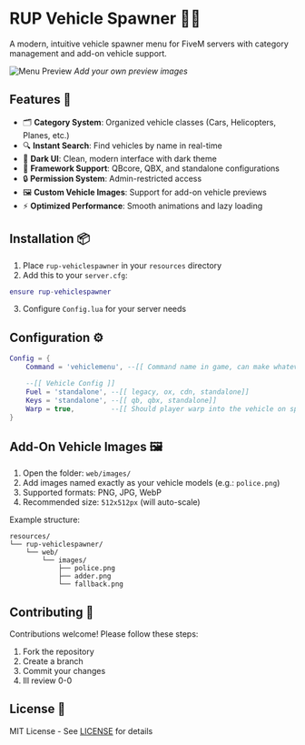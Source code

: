# RUP Vehicle Spawner 🚗✨

A modern, intuitive vehicle spawner menu for FiveM servers with category management and add-on vehicle support.

![Menu Preview](./web/images/menu_preview.jpg) *Add your own preview images*

## Features 🌟
- 🗂️ **Category System**: Organized vehicle classes (Cars, Helicopters, Planes, etc.)
- 🔍 **Instant Search**: Find vehicles by name in real-time
- 🎨 **Dark UI**: Clean, modern interface with dark theme
- 🔑 **Framework Support**: QBcore, QBX, and standalone configurations
- 🔒 **Permission System**: Admin-restricted access
- 🖼️ **Custom Vehicle Images**: Support for add-on vehicle previews
- ⚡ **Optimized Performance**: Smooth animations and lazy loading

## Installation 📦
1. Place `rup-vehiclespawner` in your `resources` directory
2. Add this to your `server.cfg`:
```lua
ensure rup-vehiclespawner
```
3. Configure `Config.lua` for your server needs

## Configuration ⚙️
```lua
Config = {
    Command = 'vehiclemenu', --[[ Command name in game, can make whatever 0-0 ]]

    --[[ Vehicle Config ]]
    Fuel = 'standalone', --[[ legacy, ox, cdn, standalone]]
    Keys = 'standalone', --[[ qb, qbx, standalone]]
    Warp = true,         --[[ Should player warp into the vehicle on spawn, recommend keeping true :P ]]
}
```

## Add-On Vehicle Images 🖼️
1. Open the folder: `web/images/`
2. Add images named exactly as your vehicle models (e.g.: `police.png`)
3. Supported formats: PNG, JPG, WebP
4. Recommended size: `512x512px` (will auto-scale)

Example structure:
```
resources/
└── rup-vehiclespawner/
    └── web/
        └── images/
            ├── police.png
            ├── adder.png
            └── fallback.png
```

## Contributing 🤝
Contributions welcome! Please follow these steps:
1. Fork the repository
2. Create a branch
3. Commit your changes
4. Ill review 0-0

## License 📄
MIT License - See [LICENSE](LICENSE) for details